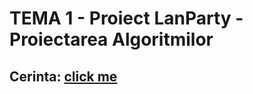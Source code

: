 # TEMA 1 - Proiect LanParty - Proiectarea Algoritmilor

## Cerinta: [click me](https://ocw.cs.pub.ro/courses/sda-ab/tema1)
